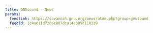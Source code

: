 ```yaml
---
title: GNUsound - News
params:
  feedlink: https://savannah.gnu.org/news/atom.php?group=gnusound
  feedid: 1c4ae11d72dac807dca14e309d110339
---
```

